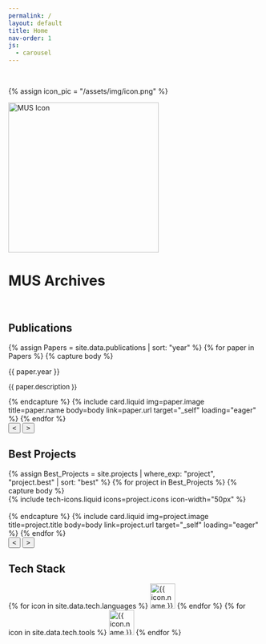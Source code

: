 ```yaml
---
permalink: /
layout: default
title: Home
nav-order: 1
js:
  - carousel
---
```

<br class="spacer">

{% assign icon_pic = "/assets/img/icon.png" %}
<div class="center-element">
<img src="{{ icon_pic | split: '.' | first | relative_url }}-480.webp" width="300px" height="300px" loading="eager" class="circle" alt="MUS Icon" onerror="this.onerror=null; this.src='{{ icon_pic | relative_url }}';" >
</div>

<h1 class="heading center-text uppercase">MUS Archives</h1>
<br class="spacer">
<h2 class="heading uppercase">Publications</h2>
<div class="carousel">
  <div class="track">
  {% assign Papers = site.data.publications | sort: "year" %}
  {% for paper in Papers %}
    {% capture body %}
      <p class="center-text bold-text">{{ paper.year }}</p>
      <p style="font-size: small;">{{ paper.description }}</p>
    {% endcapture %}
    {% include card.liquid img=paper.image title=paper.name body=body link=paper.url target="_self" loading="eager" %}
  {% endfor %}
  </div>
  <button class="button prev-button"><</button>
  <button class="button next-button">></button>
</div>
<h2 class="heading uppercase">Best Projects</h2>
<div class="carousel">
  <div class="track">
  {% assign Best_Projects = site.projects | where_exp: "project", "project.best" | sort: "best" %}
  {% for project in Best_Projects %}
    {% capture body %}
      <div class="center-element row">
        {% include tech-icons.liquid icons=project.icons icon-width="50px" %}
      </div>
      <br class="spacer">
    {% endcapture %}
    {% include card.liquid img=project.image title=project.title body=body link=project.url target="_self" loading="eager" %}
  {% endfor %}
  </div>
  <button class="button prev-button"><</button>
  <button class="button next-button">></button>
</div>

<h2 class="heading uppercase">Tech Stack</h2>
<div class="center-element row p-margins icons">
    {% for icon in site.data.tech.languages %}
      <img style="width: 50px; height: 50px" src="{{ icon.path }}" alt="{{ icon.name }}" class="icon no-shadow no-padding" title="{{ icon.name }}" loading="lazy">
    {% endfor %}
    {% for icon in site.data.tech.tools %}
      <img style="width: 50px; height: 50px" src="{{ icon.path }}" alt="{{ icon.name }}" class="icon no-shadow no-padding" title="{{ icon.name }}" loading="lazy">
    {% endfor %}
</div>